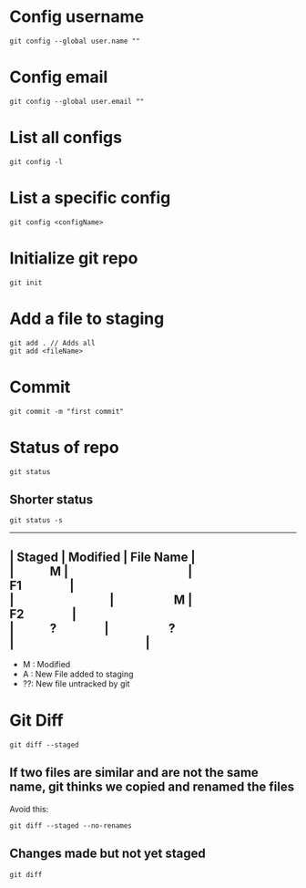 # Config username
```git
git config --global user.name "" 
```
# Config email
```
git config --global user.email "" 
```
# List all configs
```
git config -l
```

# List a specific config
```
git config <configName>
```

# Initialize git repo
```
git init
```

# Add a file to staging
```
git add . // Adds all
git add <fileName>
```

# Commit
```
git commit -m "first commit"
```
# Status of repo
```
git status
```
## Shorter status
```
git status -s
```
 _________________________________  
 | Staged | Modified | File Name |  
 |   M    |          |     F1    |  
 |        |     M    |     F2    |  
 |   ?    |     ?    |           |  
 ---------------------------------  
 - M : Modified
 - A : New File added to staging
 - ??: New file untracked by git

# Git Diff 
 ```
 git diff --staged
 ```
  ## If two files are similar and are not the same name, git thinks we copied and renamed the files
 Avoid this:
 ```
 git diff --staged --no-renames
 ```
 ## Changes made but not yet staged
 ```
 git diff
 ```
